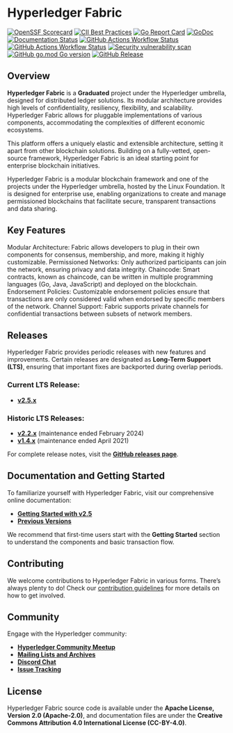 # Hyperledger Fabric

[![OpenSSF Scorecard](https://api.scorecard.dev/projects/github.com/hyperledger/fabric/badge)](https://scorecard.dev/viewer/?uri=github.com/hyperledger/fabric)
[![CII Best Practices](https://bestpractices.coreinfrastructure.org/projects/955/badge)](https://bestpractices.coreinfrastructure.org/projects/955)
[![Go Report Card](https://goreportcard.com/badge/github.com/hyperledger/fabric)](https://goreportcard.com/report/github.com/hyperledger/fabric)
[![GoDoc](https://godoc.org/github.com/hyperledger/fabric?status.svg)](https://godoc.org/github.com/hyperledger/fabric)
[![Documentation Status](https://readthedocs.org/projects/hyperledger-fabric/badge/?version=latest)](http://hyperledger-fabric.readthedocs.io/en/latest)
[![GitHub Actions Workflow Status](https://img.shields.io/github/actions/workflow/status/hyperledger/fabric/verify-build.yml?branch=main&label=build%20-%20main)](https://github.com/hyperledger/fabric/actions/workflows/verify-build.yml)
[![GitHub Actions Workflow Status](https://img.shields.io/github/actions/workflow/status/hyperledger/fabric/verify-build.yml?branch=release-2.5&label=build%20-%20release-2.5)](https://github.com/hyperledger/fabric/actions/workflows/verify-build.yml)
[![Security vulnerability scan](https://github.com/hyperledger/fabric/actions/workflows/vulnerability-scan.yml/badge.svg?branch=main)](https://github.com/hyperledger/fabric/actions/workflows/vulnerability-scan.yml)
[![GitHub go.mod Go version](https://img.shields.io/github/go-mod/go-version/hyperledger/fabric)](https://github.com/hyperledger/fabric/blob/main/go.mod)
[![GitHub Release](https://img.shields.io/github/v/release/hyperledger/fabric)](https://github.com/hyperledger/fabric/releases)

## Overview

**Hyperledger Fabric** is a **Graduated** project under the Hyperledger umbrella, designed for distributed ledger solutions. Its modular architecture provides high levels of confidentiality, resiliency, flexibility, and scalability. Hyperledger Fabric allows for pluggable implementations of various components, accommodating the complexities of different economic ecosystems.

This platform offers a uniquely elastic and extensible architecture, setting it apart from other blockchain solutions. Building on a fully-vetted, open-source framework, Hyperledger Fabric is an ideal starting point for enterprise blockchain initiatives.

Hyperledger Fabric is a modular blockchain framework and one of the projects under the Hyperledger umbrella, hosted by the Linux Foundation. It is designed for enterprise use, enabling organizations to create and manage permissioned blockchains that facilitate secure, transparent transactions and data sharing.

## Key Features
Modular Architecture: Fabric allows developers to plug in their own components for consensus, membership, and more, making it highly customizable.
Permissioned Networks: Only authorized participants can join the network, ensuring privacy and data integrity.
Chaincode: Smart contracts, known as chaincode, can be written in multiple programming languages (Go, Java, JavaScript) and deployed on the blockchain.
Endorsement Policies: Customizable endorsement policies ensure that transactions are only considered valid when endorsed by specific members of the network.
Channel Support: Fabric supports private channels for confidential transactions between subsets of network members.

## Releases

Hyperledger Fabric provides periodic releases with new features and improvements. Certain releases are designated as **Long-Term Support (LTS)**, ensuring that important fixes are backported during overlap periods.

### Current LTS Release:
- **[v2.5.x](https://hyperledger-fabric.readthedocs.io/en/release-2.5/whatsnew.html)**

### Historic LTS Releases:
- **[v2.2.x](https://hyperledger-fabric.readthedocs.io/en/release-2.2/whatsnew.html)** (maintenance ended February 2024)
- **[v1.4.x](https://hyperledger-fabric.readthedocs.io/en/release-1.4/whatsnew.html)** (maintenance ended April 2021)

For complete release notes, visit the **[GitHub releases page](https://github.com/hyperledger/fabric/releases)**.

## Documentation and Getting Started

To familiarize yourself with Hyperledger Fabric, visit our comprehensive online documentation:
- **[Getting Started with v2.5](http://hyperledger-fabric.readthedocs.io/en/release-2.5/)**
- **[Previous Versions](http://hyperledger-fabric.readthedocs.io/en/release-2.4/)**

We recommend that first-time users start with the **Getting Started** section to understand the components and basic transaction flow.

## Contributing

We welcome contributions to Hyperledger Fabric in various forms. There’s always plenty to do! Check our [contribution guidelines](http://hyperledger-fabric.readthedocs.io/en/latest/CONTRIBUTING.html) for more details on how to get involved.

## Community

Engage with the Hyperledger community:
- **[Hyperledger Community Meetup](https://www.meetup.com/pro/hyperledger/)**
- **[Mailing Lists and Archives](http://lists.hyperledger.org/)**
- **[Discord Chat](https://discord.com/invite/hyperledger)**
- **[Issue Tracking](https://github.com/hyperledger/fabric/issues)**

## License

Hyperledger Fabric source code is available under the **Apache License, Version 2.0 (Apache-2.0)**, and documentation files are under the **Creative Commons Attribution 4.0 International License (CC-BY-4.0)**.
